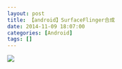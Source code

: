 ```yaml
---
layout: post
title: 【android】SurfaceFlinger合成
date: 2014-11-09 18:07:00
categories: [Android]
tags: []
---
```

![](http://img.blog.csdn.net/20141109180847773?watermark/2/text/aHR0cDovL2Jsb2cuY3Nkbi5uZXQvdHVodW9sb25n/font/5a6L5L2T/fontsize/400/fill/I0JBQkFCMA==/dissolve/70/gravity/Center)    
    
